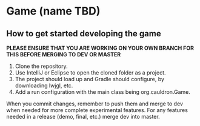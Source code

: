 # Game (name TBD)

## How to get started developing the game

**PLEASE ENSURE THAT YOU ARE WORKING ON YOUR OWN BRANCH FOR THIS BEFORE MERGING TO DEV OR MASTER**

1. Clone the repository.
2. Use IntelliJ or Eclipse to open the cloned folder as a project.
3. The project should load up and Gradle should configure, by downloading lwjgl, etc.
4. Add a run configuration with the main class being org.cauldron.Game.

When you commit changes, remember to push them and merge to dev when needed for more complete experimental features.
For any features needed in a release (demo, final, etc.) merge dev into master.